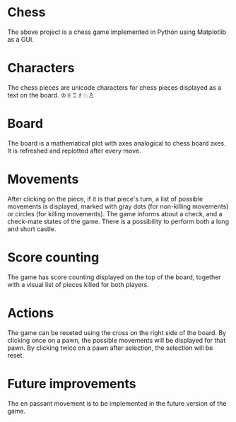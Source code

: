 # Chess
The above project is a chess game implemented in Python using Matplotlib as a GUI.

# Characters
The chess pieces are unicode characters for chess pieces displayed as a text on the board. ♔♕♖♗♘♙

# Board
The board is a mathematical plot with axes analogical to chess board axes. It is refreshed and replotted after every move.

# Movements
After clicking on the piece, if it is that piece's turn, a list of possible movements is displayed, marked with gray dots (for non-killing movements) or circles (for killing movements).
The game informs about a check, and a check-mate states of the game. There is a possibility to perform both a long and short castle.

# Score counting
The game has score counting displayed on the top of the board, together with a visual list of pieces killed for both players.

# Actions
The game can be reseted using the cross on the right side of the board. By clicking once on a pawn, the possible movements will be displayed for that pawn. By clicking twice on a pawn after selection, the selection will be reset. 

# Future improvements
The en passant movement is to be implemented in the future version of the game.

